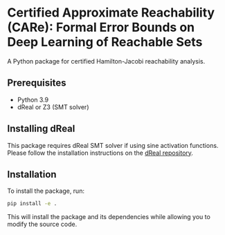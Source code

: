 # Certified Approximate Reachability (CARe): Formal Error Bounds on Deep Learning of Reachable Sets

A Python package for certified Hamilton-Jacobi reachability analysis.

## Prerequisites

- Python 3.9
- dReal or Z3 (SMT solver)

## Installing dReal

This package requires dReal SMT solver if using sine activation functions. Please follow the installation instructions on the [dReal repository](https://github.com/dreal/dreal4).

## Installation

To install the package, run:

```bash
pip install -e .
```

This will install the package and its dependencies while allowing you to modify the source code.

